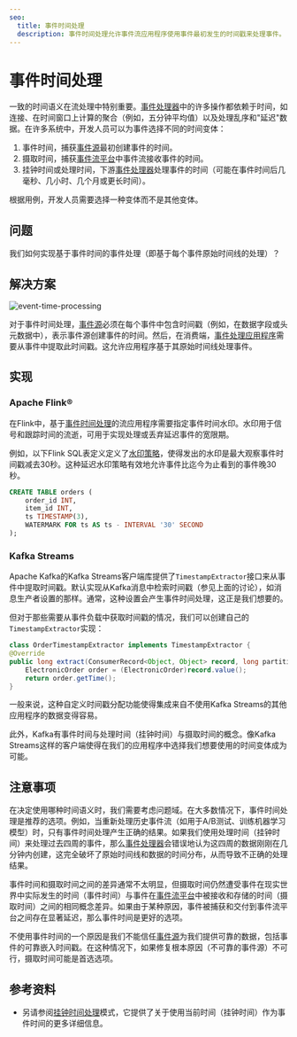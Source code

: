 ```yaml
---
seo:
  title: 事件时间处理
  description: 事件时间处理允许事件流应用程序使用事件最初发生的时间戳来处理事件。
---
```


# 事件时间处理

一致的时间语义在流处理中特别重要。[事件处理器](../event-processing/event-processor.md)中的许多操作都依赖于时间，如连接、在时间窗口上计算的聚合（例如，五分钟平均值）以及处理乱序和"延迟"数据。在许多系统中，开发人员可以为事件选择不同的时间变体：

1. 事件时间，捕获[事件源](../event-source/event-source.md)最初创建事件的时间。
2. 摄取时间，捕获[事件流平台](../event-processing/event-processing-application.md)中事件流接收事件的时间。
3. 挂钟时间或处理时间，下游[事件处理器](../event-processing/event-processor.md)处理事件的时间（可能在事件时间后几毫秒、几小时、几个月或更长时间）。

根据用例，开发人员需要选择一种变体而不是其他变体。

## 问题

我们如何实现基于事件时间的事件处理（即基于每个事件原始时间线的处理）？

## 解决方案

![event-time-processing](../img/event-time-processing.svg)

对于事件时间处理，[事件源](../event-source/event-source.md)必须在每个事件中包含时间戳（例如，在数据字段或头元数据中），表示事件源创建事件的时间。然后，在消费端，[事件处理应用程序](../event-processing/event-processing-application.md)需要从事件中提取此时间戳。这允许应用程序基于其原始时间线处理事件。

## 实现

### Apache Flink®

在Flink中，基于[事件时间处理](https://nightlies.apache.org/flink/flink-docs-stable/docs/concepts/time/)的流应用程序需要指定事件时间水印。水印用于信号和跟踪时间的流逝，可用于实现处理或丢弃延迟事件的宽限期。

例如，以下Flink SQL表定义定义了[水印策略](https://nightlies.apache.org/flink/flink-docs-stable/docs/dev/table/sql/create/#watermark)，使得发出的水印是最大观察事件时间戳减去30秒。这种延迟水印策略有效地允许事件比迄今为止看到的事件晚30秒。

```sql
CREATE TABLE orders (
    order_id INT,
    item_id INT,
    ts TIMESTAMP(3),
    WATERMARK FOR ts AS ts - INTERVAL '30' SECOND
);
```

### Kafka Streams

Apache Kafka的Kafka Streams客户端库提供了`TimestampExtractor`接口来从事件中提取时间戳。默认实现从Kafka消息中检索时间戳（参见上面的讨论），如消息生产者设置的那样。通常，这种设置会产生事件时间处理，这正是我们想要的。

但对于那些需要从事件负载中获取时间戳的情况，我们可以创建自己的`TimestampExtractor`实现：

```java
class OrderTimestampExtractor implements TimestampExtractor {
@Override
public long extract(ConsumerRecord<Object, Object> record, long partitionTime) {
    ElectronicOrder order = (ElectronicOrder)record.value();
    return order.getTime();
}
```

一般来说，这种自定义时间戳分配功能使得集成来自不使用Kafka Streams的其他应用程序的数据变得容易。

此外，Kafka有事件时间与处理时间（挂钟时间）与摄取时间的概念。像Kafka Streams这样的客户端使得在我们的应用程序中选择我们想要使用的时间变体成为可能。

## 注意事项

在决定使用哪种时间语义时，我们需要考虑问题域。在大多数情况下，事件时间处理是推荐的选项。例如，当重新处理历史事件流（如用于A/B测试、训练机器学习模型）时，只有事件时间处理产生正确的结果。如果我们使用处理时间（挂钟时间）来处理过去四周的事件，那么[事件处理器](../event-processing/event-processor.md)会错误地认为这四周的数据刚刚在几分钟内创建，这完全破坏了原始时间线和数据的时间分布，从而导致不正确的处理结果。

事件时间和摄取时间之间的差异通常不太明显，但摄取时间仍然遭受事件在现实世界中实际发生的时间（事件时间）与事件在[事件流平台](../event-processing/event-processing-application.md)中被接收和存储的时间（摄取时间）之间的相同概念差异。如果由于某种原因，事件被捕获和交付到事件流平台之间存在显著延迟，那么事件时间是更好的选项。

不使用事件时间的一个原因是我们不能信任[事件源](../event-source/event-source.md)为我们提供可靠的数据，包括事件的可靠嵌入时间戳。在这种情况下，如果修复根本原因（不可靠的事件源）不可行，摄取时间可能是首选选项。

## 参考资料

* 另请参阅[挂钟时间处理](../stream-processing/wallclock-time.md)模式，它提供了关于使用当前时间（挂钟时间）作为事件时间的更多详细信息。
